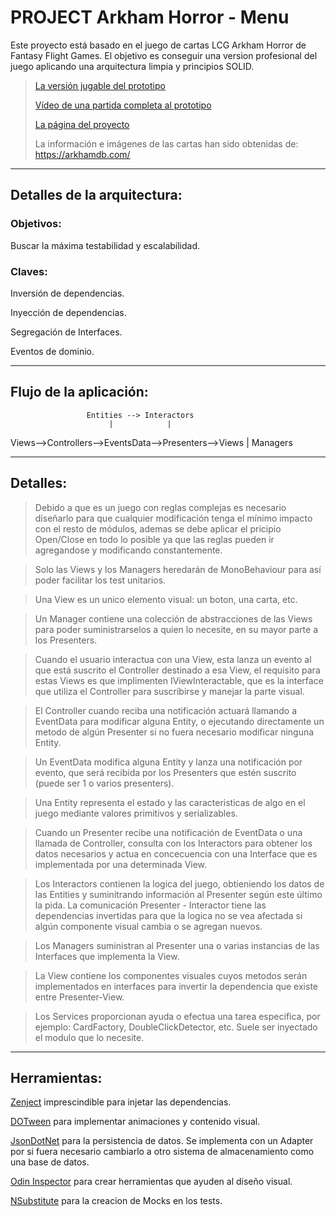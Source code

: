 # PROJECT Arkham Horror - Menu

Este proyecto está basado en el juego de cartas LCG Arkham Horror de Fantasy Flight Games.
El objetivo es conseguir una version profesional del juego aplicando una arquitectura limpia y principios SOLID.

> [La versión jugable del prototipo](https://github.com/Todorcevic/Project-ARKHAM-HORROR)
> 
> [Vídeo de una partida completa al prototipo](https://www.youtube.com/watch?v=pvBs5DNNExE)
>
> [La página del proyecto](https://www.rosalesnavas.com/arkham)
>
> La información e imágenes de las cartas han sido obtenidas de: https://arkhamdb.com/
> 
---

## Detalles de la arquitectura:

### Objetivos:

Buscar la máxima testabilidad y escalabilidad.

### Claves:

Inversión de dependencias.

Inyección de dependencias.

Segregación de Interfaces.

Eventos de dominio.

---
## Flujo de la aplicación:

					 Entities --> Interactors
						  |	   		   |
Views-->Controllers-->EventsData-->Presenters-->Views
									       |
									    Managers

---
## Detalles:

>Debido a que es un juego con reglas complejas es necesario diseñarlo para que cualquier modificación tenga el mínimo impacto con el resto de módulos,
ademas se debe aplicar el pricipio Open/Close en todo lo posible ya que las reglas pueden ir agregandose y modificando constantemente.

>Solo las Views y los Managers heredarán de MonoBehaviour para así poder facilitar los test unitarios.

>Una View es un unico elemento visual: un boton, una carta, etc.

>Un Manager contiene una colección de abstracciones de las Views para poder suministrarselos a quien lo necesite, en su mayor parte a los Presenters.

>Cuando el usuario interactua con una View, esta lanza un evento al que está suscrito el Controller destinado a esa View, el requisito para estas Views
es que implimenten IViewInteractable, que es la interface que utiliza el Controller para suscribirse y manejar la parte visual.

>El Controller cuando reciba una notificación actuará llamando a EventData para modificar alguna Entity, o ejecutando directamente un metodo de algún Presenter si no fuera necesario modificar ninguna Entity.

>Un EventData modifica alguna Entity y lanza una notificación por evento, que será recibida por los Presenters que estén suscrito (puede ser 1 o varios presenters).

>Una Entity representa el estado y las caracteristicas de algo en el juego mediante valores primitivos y serializables.

>Cuando un Presenter recibe una notificación de EventData o una llamada de Controller, consulta con los Interactors para obtener los datos necesarios y 
actua en concecuencia con una Interface que es implementada por una determinada View. 

>Los Interactors contienen la logica del juego, obtieniendo los datos de las Entities y suminitrando información al Presenter según este último la pida. La comunicación Presenter - Interactor tiene las dependencias invertidas para que la logica no se vea afectada si algún componente visual cambia o se agregan nuevos.

>Los Managers suministran al Presenter una o varias instancias de las Interfaces que implementa la View.

>La View contiene los componentes visuales cuyos metodos serán implementados en interfaces para invertir la dependencia que existe entre Presenter-View.

>Los Services proporcionan ayuda o efectua una tarea especifica, por ejemplo: CardFactory, DoubleClickDetector, etc. Suele ser inyectado el modulo que lo necesite.

---
## Herramientas:
[Zenject](https://github.com/modesttree/Zenject) imprescindible para injetar las dependencias.

[DOTween](http://dotween.demigiant.com/index.php) para implementar animaciones y contenido visual.

[JsonDotNet](https://www.newtonsoft.com/json) para la persistencia de datos. Se implementa con un Adapter por si fuera necesario cambiarlo a otro sistema de almacenamiento como una base de datos.

[Odin Inspector](https://odininspector.com/) para crear herramientas que ayuden al diseño visual.

[NSubstitute](https://nsubstitute.github.io/) para la creacion de Mocks en los tests.
